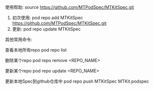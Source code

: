 使用帮助:
source https://github.com/MTPodSpec/MTKitSpec.git

1. 初次使用: pod repo add MTKitSpec https://github.com/MTPodSpec/MTKitSpec.git
2. 更新: pod repo update MTKitSpec

其他常用命令: 

查看本地所有repo
pod repo list

删除某个repo
pod repo remove <REPO_NAME>

更新某个repo
pod repo update <REPO_NAME>

更新本地Spec到github仓库中
pod repo push MTKitSpec MTKit.podspec
